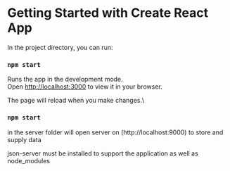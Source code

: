 # Getting Started with Create React App


In the project directory, you can run:

### `npm start`

Runs the app in the development mode.\
Open [http://localhost:3000](http://localhost:3000) to view it in your browser.

The page will reload when you make changes.\
 
 ### `npm start`
  in the server folder will open server on (http://localhost:9000) to store and supply data

  json-server must be installed to support the application as well as node_modules
  
